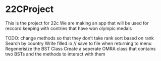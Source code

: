 # 22CProject
This is the project for 22c
We are making an app that will be used for reccord keeping with contries that have won olympic medals

TODO:
change methods so that they don’t take rank
sort based on rank
Search by country 
Write filled io // save to file when returning to menu
Regenerisize the BST Class
Create a seperate OMRA class that contains two BSTs and the methods to interact with them
